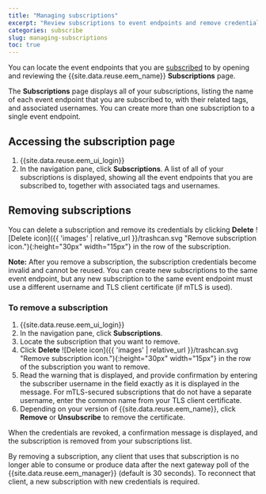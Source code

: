 ```yaml
---
title: "Managing subscriptions"
excerpt: "Review subscriptions to event endpoints and remove credentials when they are no longer required."
categories: subscribe
slug: managing-subscriptions
toc: true
---
```


You can locate the event endpoints that you are [subscribed](../subscribing-to-event-endpoints/) to by opening and reviewing the {{site.data.reuse.eem_name}} **Subscriptions** page.

The **Subscriptions** page displays all of your subscriptions, listing the name of each event endpoint that you are subscribed to, with their related tags, and associated usernames. You can create more than one subscription to a single event endpoint.

## Accessing the subscription page

1. {{site.data.reuse.eem_ui_login}}
2. In the navigation pane, click **Subscriptions**.
    A list of all of your subscriptions is displayed, showing all the event endpoints that you are subscribed to, together with associated tags and usernames.

## Removing subscriptions

You can delete a subscription and remove its credentials by clicking **Delete** ![Delete icon]({{ 'images' | relative_url }}/trashcan.svg "Remove subscription icon."){:height="30px" width="15px"} in the row of the subscription.

**Note:** After you remove a subscription, the subscription credentials become invalid and cannot be reused. You can create new subscriptions to the same event endpoint, but any new subscription to the same event endpoint must use a different username and TLS client certificate (if mTLS is used).

### To remove a subscription

1. {{site.data.reuse.eem_ui_login}}
2. In the navigation pane, click **Subscriptions**.
3. Locate the subscription that you want to remove.
4. Click **Delete** ![Delete icon]({{ 'images' | relative_url }}/trashcan.svg "Remove subscription icon."){:height="30px" width="15px"} in the row of the subscription you want to remove.
5. Read the warning that is displayed, and provide confirmation by entering the subscriber username in the field exactly as it is displayed in the message. For mTLS-secured subscriptions that do not have a separate username, enter the common name from your TLS client certificate.
6. Depending on your version of {{site.data.reuse.eem_name}}, click **Remove** or **Unsubscribe** to remove the certificate.

When the credentials are revoked, a confirmation message is displayed, and the subscription is removed from your subscriptions list.

By removing a subscription, any client that uses that subscription is no longer able to consume or produce data after the next gateway poll of the {{site.data.reuse.eem_manager}} (default is 30 seconds). To reconnect that client, a new subscription with new credentials is required.